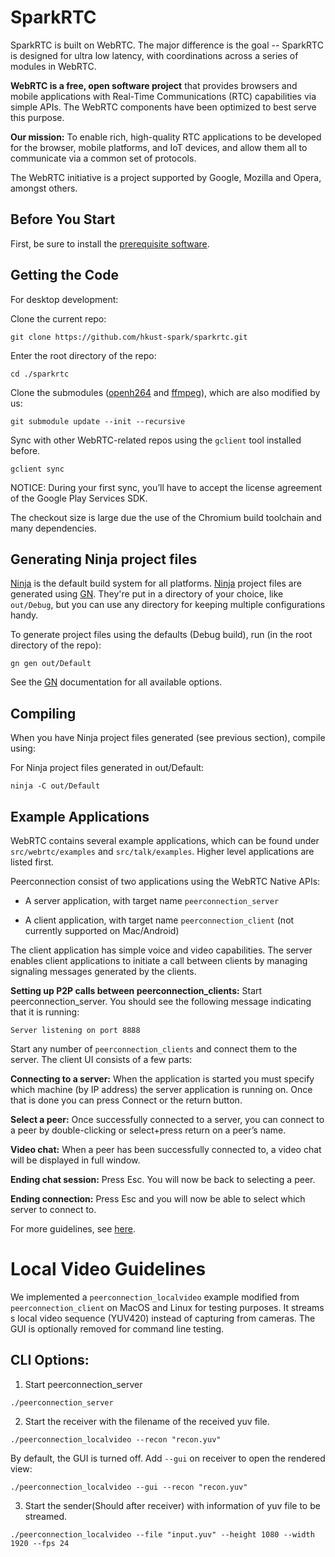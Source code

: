 # SparkRTC

SparkRTC is built on WebRTC.
The major difference is the goal -- SparkRTC is designed for ultra low latency, with coordinations across a series of modules in WebRTC.

**WebRTC is a free, open software project** that provides browsers and mobile
applications with Real-Time Communications (RTC) capabilities via simple APIs.
The WebRTC components have been optimized to best serve this purpose.

**Our mission:** To enable rich, high-quality RTC applications to be
developed for the browser, mobile platforms, and IoT devices, and allow them
all to communicate via a common set of protocols.

The WebRTC initiative is a project supported by Google, Mozilla and Opera,
amongst others.

## Before You Start

First, be sure to install the [prerequisite software](https://webrtc.github.io/webrtc-org/native-code/development/prerequisite-sw/).


## Getting the Code

For desktop development:

Clone the current repo:
```
git clone https://github.com/hkust-spark/sparkrtc.git
```
Enter the root directory of the repo:
```
cd ./sparkrtc
```
Clone the submodules ([openh264](https://github.com/hkust-spark/openh264) and [ffmpeg](https://github.com/hkust-spark/openh264)), which are also modified by us:
```
git submodule update --init --recursive
```
Sync with other WebRTC-related repos using the `gclient` tool installed before.
```
gclient sync
```

NOTICE: During your first sync, you’ll have to accept the license agreement of the Google Play Services SDK.

The checkout size is large due the use of the Chromium build toolchain and many dependencies. 

## Generating Ninja project files
[Ninja](https://ninja-build.org/) is the default build system for all platforms.
[Ninja](https://ninja-build.org/) project files are generated using [GN](https://gn.googlesource.com/gn/+/master/README.md). They're put in a directory of your choice, like `out/Debug`, but you can use any directory for keeping multiple configurations handy.

To generate project files using the defaults (Debug build), run (in the root directory of the repo):
```
gn gen out/Default
```
See the [GN](https://gn.googlesource.com/gn/+/master/README.md) documentation for all available options. 

## Compiling
When you have Ninja project files generated (see previous section), compile using:

For Ninja project files generated in out/Default:
```
ninja -C out/Default
```

## Example Applications
WebRTC contains several example applications, which can be found under `src/webrtc/examples` and `src/talk/examples`. Higher level applications are listed first.

Peerconnection consist of two applications using the WebRTC Native APIs:

* A server application, with target name `peerconnection_server`

* A client application, with target name `peerconnection_client` (not currently supported on Mac/Android)

The client application has simple voice and video capabilities. The server enables client applications to initiate a call between clients by managing signaling messages generated by the clients.

**Setting up P2P calls between peerconnection_clients:** 
Start peerconnection_server. You should see the following message indicating that it is running:
```
Server listening on port 8888
```

Start any number of `peerconnection_clients` and connect them to the server. The client UI consists of a few parts:

**Connecting to a server:** When the application is started you must specify which machine (by IP address) the server application is running on. Once that is done you can press Connect or the return button.

**Select a peer:** Once successfully connected to a server, you can connect to a peer by double-clicking or select+press return on a peer’s name.

**Video chat:** When a peer has been successfully connected to, a video chat will be displayed in full window.

**Ending chat session:** Press Esc. You will now be back to selecting a peer.

**Ending connection:** Press Esc and you will now be able to select which server to connect to.

For more guidelines, see [here](https://webrtc.github.io/webrtc-org/native-code/development/).

# Local Video Guidelines

We implemented a ``peerconnection_localvideo`` example modified from ``peerconnection_client`` on MacOS and Linux for testing purposes. It streams s local video sequence (YUV420) instead of capturing from cameras. The GUI is optionally removed for command line testing.


## CLI Options:

1. Start peerconnection_server

```
./peerconnection_server
```

2. Start the receiver with the filename of the received yuv file.

```
./peerconnection_localvideo --recon "recon.yuv"
```


By default, the GUI is turned off. Add ```--gui``` on receiver to open the rendered view:
```
./peerconnection_localvideo --gui --recon "recon.yuv"
```


3. Start the sender(Should after receiver) with information of yuv file to be streamed.

```
./peerconnection_localvideo --file "input.yuv" --height 1080 --width 1920 --fps 24
```

